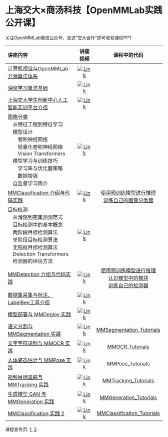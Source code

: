 # 上海交大×商汤科技【OpenMMLab实践公开课】

关注OpenMMLab微信公众号，发送“交大合作”即可收获课程PPT

| 讲座内容 | 讲座视频 | 课程中的代码 |
| :- | :-: | :-: |
| [计算机视觉与OpenMMLab 开源算法体系](https://www.bilibili.com/video/BV1WG41177DP/) | [![Link](https://i0.hdslb.com/bfs/archive/33b8a006ab309f6d357b3eb14fd34424995b670e.jpg@112w_70h_1c.webp)](https://www.bilibili.com/video/BV1WG41177DP/) | []() |
| [深度学习算法基础](https://www.bilibili.com/video/BV1gP411N7yA/) | [![Link](https://i2.hdslb.com/bfs/archive/8b9e5cce13b91a8984993eeed93961d82e50c154.jpg@112w_70h_1c.webp)](https://www.bilibili.com/video/BV1gP411N7yA/) | []() |
| [上海交大学生创新中心人工智能实训平台介绍](https://www.bilibili.com/video/BV1CV4y1V7SQ/) | [![Link](https://i0.hdslb.com/bfs/archive/ef9da99c66b812765a8460cd9a4a7a532a68d400.jpg@112w_70h_1c.webp)](https://www.bilibili.com/video/BV1CV4y1V7SQ/) | []() |
| [图像分类](https://www.bilibili.com/video/BV11G4y1n7gC/)<br>&emsp;从特征工程到特征学习<br>&emsp;模型设计<br>&emsp;&emsp;卷积神经网络<br>&emsp;&emsp;轻量化卷积神经网络<br>&emsp;&emsp;Vision Transformers<br>&emsp;模型学习与训练技巧<br>&emsp;&emsp;学习率与优化器策略<br>&emsp;&emsp;数据增强<br>&emsp;自监督学习简介 | [![Link](https://i1.hdslb.com/bfs/archive/84a5f723c911660bd65b7378c48c5dcc50a2d51d.jpg@112w_70h_1c.webp)](https://www.bilibili.com/video/BV11G4y1n7gC/) | []() |
| [MMClassification 介绍与代码实践](https://www.bilibili.com/video/BV1LP411N7G4/) | [![Link](https://i2.hdslb.com/bfs/archive/eb9b707c88139b71a85ea0989cedebbdf61853cd.jpg@112w_70h_1c.webp)](https://www.bilibili.com/video/BV1LP411N7G4/) | [使用预训练模型进行推理](https://github.com/wangruohui/sjtu-openmmlab-tutorial/blob/main/cls-1-inference.ipynb)<br>[训练自己的图像分类器](https://github.com/wangruohui/sjtu-openmmlab-tutorial/blob/main/cls-2-train.ipynb) |
| [目标检测](https://www.bilibili.com/video/BV1BG4y1n7pn/)<br>&emsp;从滑窗到密集预测范式<br>&emsp;目标检测中的基本概念<br>&emsp;两阶段目标检测算法<br>&emsp;单阶段目标检测算法<br>&emsp;无锚框目标检测算法<br>&emsp;Detection Transformers<br>&emsp;检测器的评估方法 | [![Link](https://i0.hdslb.com/bfs/archive/3d204ac64ba019b1f36459d5279561d5f777c46c.jpg@112w_70h_1c.webp)](https://www.bilibili.com/video/BV1BG4y1n7pn/) | []() |
| [MMDetection 介绍与代码实践](https://www.bilibili.com/video/BV1o8411Y7Td/) | [![Link](https://i2.hdslb.com/bfs/archive/0b1c4f33e6a38e9c88e67c679282fcb6a465b3f3.jpg@112w_70h_1c.webp)](https://www.bilibili.com/video/BV1o8411Y7Td/) | [使用预训练模型进行推理](https://github.com/wangruohui/sjtu-openmmlab-tutorial/blob/main/det-1-inference.ipynb)<br>[认识模型中的模块](https://github.com/wangruohui/sjtu-openmmlab-tutorial/blob/main/det-2-det-modules.ipynb)<br>[训练自己的检测器](https://github.com/wangruohui/sjtu-openmmlab-tutorial/blob/main/det-3-train-retinanet.ipynb) |
| [数据集采集与标注、LabelBee工具介绍](https://www.bilibili.com/video/BV16W4y1E74Z/) | [![Link](https://i1.hdslb.com/bfs/archive/468708a57eb2a88cced5009cede3048804170b97.jpg@112w_70h_1c.webp)](https://www.bilibili.com/video/BV16W4y1E74Z/) | []() |
| [模型部署与 MMDeploy 实践](https://www.bilibili.com/video/BV1Ne411G7RX/) | [![Link](https://i1.hdslb.com/bfs/archive/d3cb7be112ccc221149a36b0d8d7b1d0bb5da675.jpg@112w_70h_1c.webp)](https://www.bilibili.com/video/BV1Ne411G7RX/) | []() |
| [语义分割与 MMSegmentation 实践](https://www.bilibili.com/video/BV1fP411A74D/) | [![Link](https://i0.hdslb.com/bfs/archive/d4ebc271fa9970e9d1ac9bf971ff48981752753b.jpg@112w_70h_1c.webp)](https://www.bilibili.com/video/BV1fP411A74D/) | [MMSegmentation_Tutorials](https://github.com/TommyZihao/MMSegmentation_Tutorials) |
| [文字字符识别与 MMOCR 实践](https://www.bilibili.com/video/BV1Qe4y1e7fH/) | [![Link](https://i2.hdslb.com/bfs/archive/c7846bc80bac665afeb01847192b25cd154dcfd5.jpg@112w_70h_1c.webp)](https://www.bilibili.com/video/BV1Qe4y1e7fH/) | [MMOCR_Tutorials](https://github.com/TommyZihao/MMOCR_tutorials) |
| [人体姿态估计与 MMPose 实践](https://www.bilibili.com/video/BV1Hg411z7Qk/) | [![Link](https://i2.hdslb.com/bfs/archive/451ec62d69baa4f0de8ee96e6d96d787ba3b3bfa.jpg@112w_70h_1c.webp)](https://www.bilibili.com/video/BV1Hg411z7Qk/) | [MMPose_Tutorials](https://github.com/TommyZihao/MMPose_Tutorials) |
| [视频目标追踪与 MMTracking 实践](https://www.bilibili.com/video/BV14t4y1T7rd/) | [![Link](https://i0.hdslb.com/bfs/archive/132421f0ea0c0eefb99726ce255888626c663d98.jpg@112w_70h_1c.webp)](https://www.bilibili.com/video/BV14t4y1T7rd/) | [MMTracking_Tutorials](https://github.com/TommyZihao/MMTracking_Tutorials) |
| [生成模型 GAN 与 MMGeneration 实践](https://www.bilibili.com/video/BV1SK411D7uS/) | [![Link](https://i1.hdslb.com/bfs/archive/18c3be00c0ad2664d664f9a4f513b77f3ba3de12.jpg@112w_70h_1c.webp)](https://www.bilibili.com/video/BV1SK411D7uS/) | [MMGeneration_Tutorials](https://github.com/TommyZihao/MMGeneration_Tutorials) |
| [MMClassification 实践 2](https://www.bilibili.com/video/BV1be4y1e7uS/) | [![Link](https://i1.hdslb.com/bfs/archive/65b241203f7e37da1032e55b4b67742cc28d2585.jpg@112w_70h_1c.webp)](https://www.bilibili.com/video/BV1be4y1e7uS/) | [MMClassificaiton_Tutorials](https://github.com/TommyZihao/MMClassification_Tutorials) |


课程宣传页:
[1](https://mp.weixin.qq.com/s/QRvy6jmCpkRHi2nxmkHPWg),
[2](https://mp.weixin.qq.com/s/8yztK5qu9-7cXCF1WK441g)